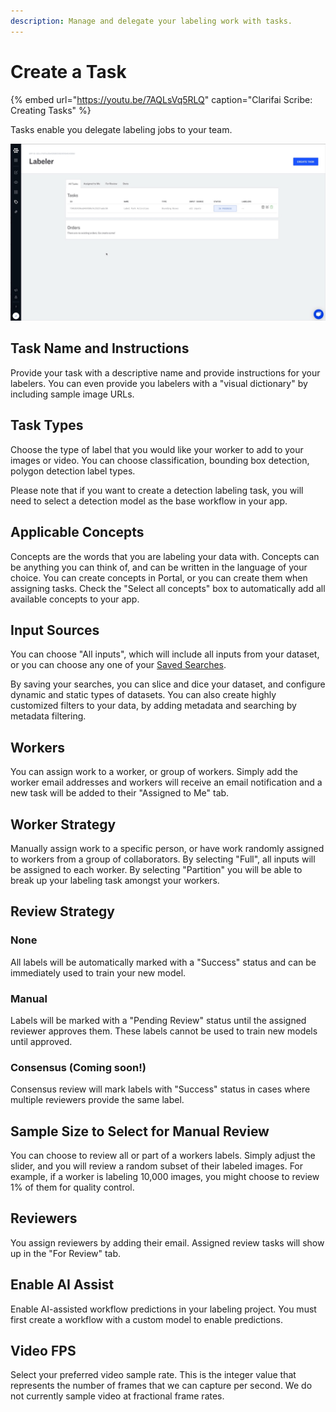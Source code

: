 ```yaml
---
description: Manage and delegate your labeling work with tasks.
---
```


# Create a Task

{% embed url="https://youtu.be/7AQLsVq5RLQ" caption="Clarifai Scribe: Creating Tasks" %}

Tasks enable you delegate labeling jobs to your team.

![Create a task and start labeling](../../.gitbook/assets/task_overview.jpg)

## Task Name and Instructions

Provide your task with a descriptive name and provide instructions for your labelers. You can even provide you labelers with a "visual dictionary" by including sample image URLs.

## Task Types

Choose the type of label that you would like your worker to add to your images or video. You can choose classification, bounding box detection, polygon detection label types.

Please note that if you want to create a detection labeling task, you will need to select a detection model as the base workflow in your app.

## Applicable Concepts

Concepts are the words that you are labeling your data with. Concepts can be anything you can think of, and can be written in the language of your choice. You can create concepts in Portal, or you can create them when assigning tasks. Check the "Select all concepts" box to automatically add all available concepts to your app.

## Input Sources

You can choose "All inputs", which will include all inputs from your dataset, or you can choose any one of your [Saved Searches](../psearch/psaved_searches.md).

By saving your searches, you can slice and dice your dataset, and configure dynamic and static types of datasets. You can also create highly customized filters to your data, by adding metadata and searching by metadata filtering.

## Workers

You can assign work to a worker, or group of workers. Simply add the worker email addresses and workers will receive an email notification and a new task will be added to their "Assigned to Me" tab.

## Worker Strategy

Manually assign work to a specific person, or have work randomly assigned to workers from a group of collaborators. By selecting "Full", all inputs will be assigned to each worker. By selecting "Partition" you will be able to break up your labeling task amongst your workers.

## Review Strategy

### None

All labels will be automatically marked with a "Success" status and can be immediately used to train your new model.

### Manual

Labels will be marked with a "Pending Review" status until the assigned reviewer approves them. These labels cannot be used to train new models until approved.

### Consensus \(Coming soon!\)

Consensus review will mark labels with "Success" status in cases where multiple reviewers provide the same label.

## Sample Size to Select for Manual Review

You can choose to review all or part of a workers labels. Simply adjust the slider, and you will review a random subset of their labeled images. For example, if a worker is labeling 10,000 images, you might choose to review 1% of them for quality control.

## Reviewers

You assign reviewers by adding their email. Assigned review tasks will show up in the "For Review" tab.

## Enable AI Assist

Enable AI-assisted workflow predictions in your labeling project. You must first create a workflow with a custom model to enable predictions.

## Video FPS

Select your preferred video sample rate. This is the integer value that represents the number of frames that we can capture per second. We do not currently sample video at fractional frame rates.

